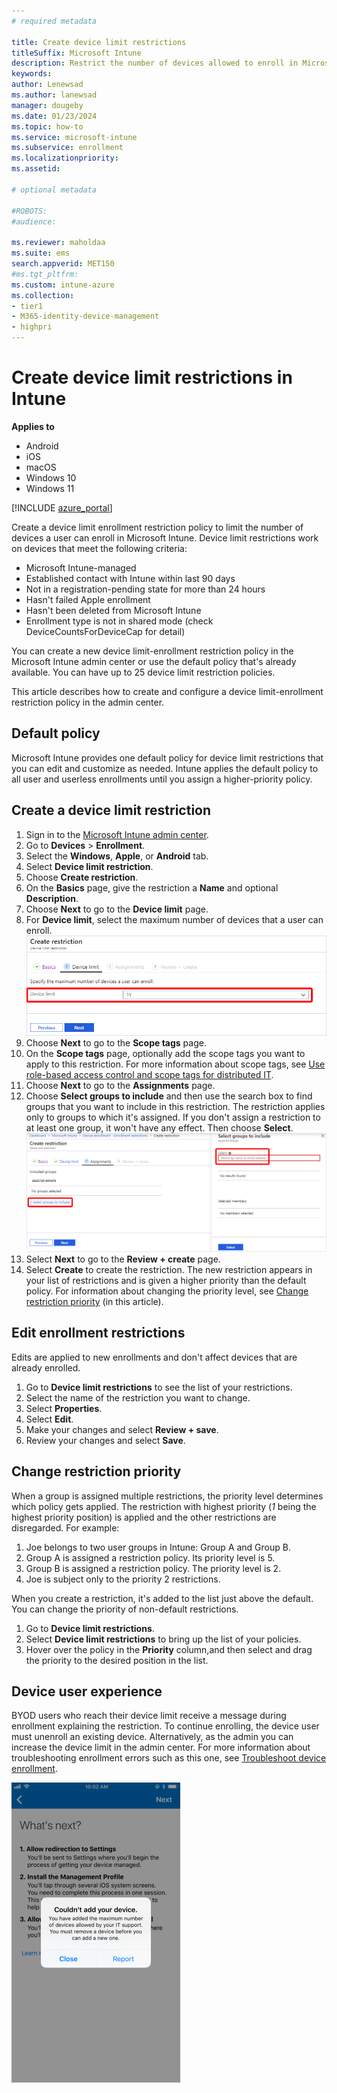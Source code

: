 ```yaml
---
# required metadata

title: Create device limit restrictions  
titleSuffix: Microsoft Intune
description: Restrict the number of devices allowed to enroll in Microsoft Intune.  
keywords:
author: Lenewsad
ms.author: lanewsad
manager: dougeby
ms.date: 01/23/2024
ms.topic: how-to
ms.service: microsoft-intune
ms.subservice: enrollment
ms.localizationpriority: 
ms.assetid: 

# optional metadata

#ROBOTS:
#audience:

ms.reviewer: maholdaa
ms.suite: ems
search.appverid: MET150
#ms.tgt_pltfrm:
ms.custom: intune-azure
ms.collection:
- tier1
- M365-identity-device-management
- highpri
---
```


# Create device limit restrictions in Intune

**Applies to**
* Android  
* iOS
* macOS 
* Windows 10
* Windows 11 


[!INCLUDE [azure_portal](../includes/azure_portal.md)]  

Create a device limit enrollment restriction policy to limit the number of devices a user can enroll in Microsoft Intune. Device limit restrictions work on devices that meet the following criteria:  

  * Microsoft Intune-managed  
  * Established contact with Intune within last 90 days  
  * Not in a registration-pending state for more than 24 hours  
  * Hasn't failed Apple enrollment  
  * Hasn't been deleted from Microsoft Intune  
  * Enrollment type is not in shared mode (check DeviceCountsForDeviceCap for detail)  

You can create a new device limit-enrollment restriction policy in the Microsoft Intune admin center or use the default policy that's already available. You can have up to 25 device limit restriction policies. 

This article describes how to create and configure a device limit-enrollment restriction policy in the admin center.  

## Default policy 
Microsoft Intune provides one default policy for device limit restrictions that you can edit and customize as needed. Intune applies the default policy to all user and userless enrollments until you assign a higher-priority policy.  

## Create a device limit restriction  

1. Sign in to the [Microsoft Intune admin center](https://go.microsoft.com/fwlink/?linkid=2109431).
2. Go to **Devices** > **Enrollment**. 
3. Select the **Windows**, **Apple**, or **Android** tab.     
3. Select **Device limit restriction**.  
4. Choose **Create restriction**.  
3. On the **Basics** page, give the restriction a **Name** and optional **Description**.
4. Choose **Next** to go to the **Device limit** page.
5. For **Device limit**, select the maximum number of devices that a user can enroll.
    ![Screenshot that shows how to choose a device limit.](./media/enrollment-restrictions-set/choose-device-limit.png)
6. Choose **Next** to go to the **Scope tags** page.
7. On the **Scope tags** page, optionally add the scope tags you want to apply to this restriction. For more information about scope tags, see [Use role-based access control and scope tags for distributed IT](../fundamentals/scope-tags.md). 
8. Choose **Next** to go to the **Assignments** page.
9. Choose **Select groups to include** and then use the search box to find groups that you want to include in this restriction. The restriction applies only to groups to which it's assigned. If you don't assign a restriction to at least one group, it won't have any effect. Then choose **Select**. 
    ![Screenshot that shows selecting groups.](./media/enrollment-restrictions-set/select-groups-device-limit.png)
10. Select **Next** to go to the **Review + create** page.
11. Select **Create** to create the restriction. The new restriction appears in your list of restrictions and is given a higher priority than the default policy. For information about changing the priority level, see [Change restriction priority](create-device-limit-restrictions.md#change-restriction-priority) (in this article).  

## Edit enrollment restrictions    

Edits are applied to new enrollments and don't affect devices that are already enrolled.  

1. Go to **Device limit restrictions** to see the list of your restrictions.  
2. Select the name of the restriction you want to change.
3. Select **Properties**.  
4. Select **Edit**. 
5. Make your changes and select **Review + save**. 
6. Review your changes and select **Save**.  

## Change restriction priority  

When a group is assigned multiple restrictions, the priority level determines which policy gets applied. The restriction with highest priority (*1* being the highest priority position) is applied and the other restrictions are disregarded. For example:  

1. Joe belongs to two user groups in Intune: Group A and Group B. 
2. Group A is assigned a restriction policy. Its priority level is 5.
3. Group B is assigned a restriction policy. The priority level is 2.
4. Joe is subject only to the priority 2 restrictions.

When you create a restriction, it's added to the list just above the default. You can change the priority of non-default restrictions.  

1. Go to **Device limit restrictions**.
2. Select **Device limit restrictions** to bring up the list of your policies.               
3. Hover over the policy in the **Priority** column,and then select and drag the priority to the desired position in the list.   

## Device user experience   
BYOD users who reach their device limit receive a message during enrollment explaining the restriction. To continue enrolling, the device user must unenroll an existing device. Alternatively, as the admin you can increase the device limit in the admin center. For more information about troubleshooting enrollment errors such as this one, see [Troubleshoot device enrollment](/troubleshoot/mem/intune/troubleshoot-device-enrollment-in-intune#device-cap-reached).  

![Example image of device limit notification which reads, "Couldn't add your device. You have added the maximum number of devices allowed by your IT support. You must remove a device before you can add a new one.](./media/enrollment-restrictions-set/enrollment-restrictions-ios-set-limit-notification.png)  


 


